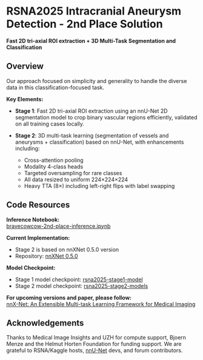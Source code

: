 # RSNA2025 Intracranial Aneurysm Detection - 2nd Place Solution

**Fast 2D tri-axial ROI extraction + 3D Multi-Task Segmentation and Classification**

## Overview

Our approach focused on simplicity and generality to handle the diverse data in this classification-focused task.

**Key Elements:**

- **Stage 1**: Fast 2D tri-axial ROI extraction using an nnU-Net 2D segmentation model to crop binary vascular regions efficiently, validated on all training cases locally.

- **Stage 2**: 3D multi-task learning (segmentation of vessels and aneurysms + classification) based on nnU-Net, with enhancements including:
  - Cross-attention pooling
  - Modality 4-class heads
  - Targeted oversampling for rare classes
  - All data resized to uniform 224×224×224
  - Heavy TTA (8×) including left-right flips with label swapping

## Code Resources

**Inference Notebook:**  
[bravecowcow-2nd-place-inference.ipynb](https://github.com/PengchengShi1220/RSNA2025_Intracranial-Aneurysm-Detection/blob/master/bravecowcow-2nd-place-inference.ipynb)

**Current Implementation:**
- Stage 2 is based on nnXNet 0.5.0 version
- Repository: [nnXNet 0.5.0](https://github.com/PengchengShi1220/RSNA2025_Intracranial-Aneurysm-Detection/tree/master/nnXNet)

**Model Checkpoint:**
- Stage 1 model checkpoint: [rsna2025-stage1-model](https://www.kaggle.com/models/pengchengshi/dataset180_2d_vessel_box_seg_stable)
- Stage 2 model checkpoint: [rsna2025-stage2-models](https://www.kaggle.com/models/pengchengshi/rsna2025-stage2-models)

**For upcoming versions and paper, please follow:**  
[nnX-Net: An Extensible Multi-task Learning Framework for Medical Imaging](https://github.com/yinghemedical/nnXNet)

## Acknowledgements
Thanks to Medical Image Insights and UZH for compute support, Bjoern Menze and the Helmut Horten Foundation for funding support. We are grateful to RSNA/Kaggle hosts, [nnU-Net](https://github.com/MIC-DKFZ/nnUNet/tree/master) devs, and forum contributors.
